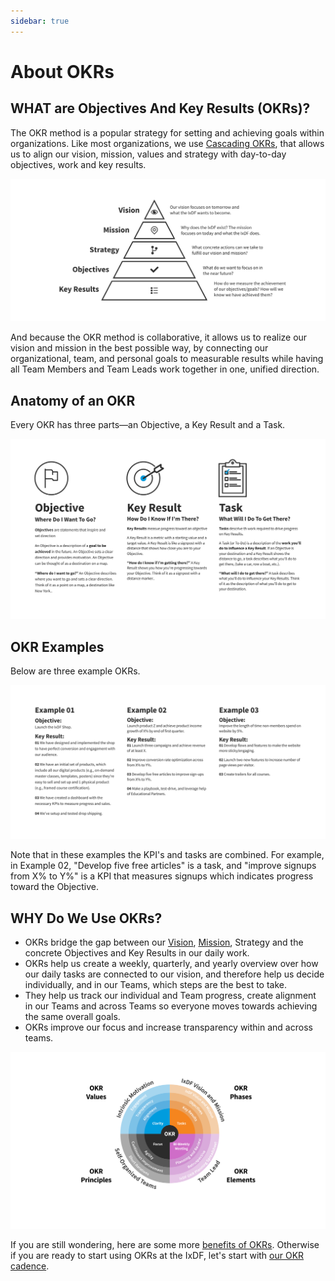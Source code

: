 ```yaml
---
sidebar: true
---
```


# About OKRs

## WHAT are Objectives And Key Results (OKRs)?

The OKR method is a popular strategy for setting and achieving goals within organizations. Like most organizations, we use [Cascading OKRs](/coordinate-efforts/cascading-okrs.md), that allows us to align our vision, mission, values and strategy with day-to-day objectives, work and key results.

![Diagram of OKR alignment](../images/5-alignment.svg)

And because the OKR method is collaborative, it allows us to realize our vision and mission in the best possible way, by connecting our organizational, team, and personal goals to measurable results while having all Team Members and Team Leads work together in one, unified direction.

## Anatomy of an OKR

Every OKR has three parts—an Objective, a Key Result and a Task.

![Diagram of OKR alignment](../images/7-okr-part-2.svg)

## OKR Examples
Below are three example OKRs.

![Diagram of OKR alignment](../images/8-okr-examples.svg)

Note that in these examples the KPI's and tasks are combined. For example, in Example 02, "Develop five free articles" is a task, and "improve signups from X% to Y%" is a KPI that measures signups which indicates progress toward the Objective.

## WHY Do We Use OKRs?
- OKRs bridge the gap between our [Vision](/achieve-purpose/vision.md), [Mission](achieve-purpose/mission.md), Strategy and the concrete Objectives and Key Results in our daily work.
- OKRs help us create a weekly, quarterly, and yearly overview over how our daily tasks are connected to our vision, and therefore help us decide individually, and in our Teams, which steps are the best to take.
- They help us track our individual and Team progress, create alignment in our Teams and across Teams so everyone moves towards achieving the same overall goals.
- OKRs improve our focus and increase transparency within and across teams.

![](../images/19-okr-pillars.svg)

If you are still wondering, here are some more [benefits of OKRs](/coordinate-efforts/benefits-of-okrs.md). Otherwise if you are ready to start using OKRs at the IxDF, let's start with [our OKR cadence](/coordinate-efforts/okr-cadence.md).
